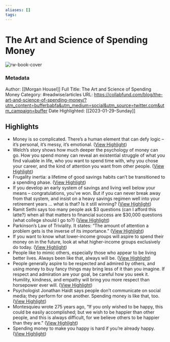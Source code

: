 ```yaml
---
aliases: []
tags:
---
```

# The Art and Science of Spending Money

![rw-book-cover](https://image.thum.io/get/noanimate/width/1200/viewportHeight/628/viewportWidth/1200/https://collabfund.com/blog/the-art-and-science-of-spending-money/?covershot)
### Metadata
Author: [[Morgan Housel]]
Full Title: The Art and Science of Spending Money
Category: #readwise/articles
URL: https://collabfund.com/blog/the-art-and-science-of-spending-money/?utm_content=bufferbabfa&utm_medium=social&utm_source=twitter.com&utm_campaign=buffer
Date Highlighted: [[2023-01-29-Sunday]]

## Highlights
- Money is so complicated. There’s a human element that can defy logic – it’s personal, it’s messy, it’s emotional. ([View Highlight](https://read.readwise.io/read/01gqxdparbgmv0qp7kan9hph3p))
- Welch’s story shows how much deeper the psychology of money can go. How you spend money can reveal an existential struggle of what you find valuable in life, who you want to spend time with, why you chose your career, and the kind of attention you want from other people. ([View Highlight](https://read.readwise.io/read/01gqxdq5a73wv94wzvgk31mew3))
- Frugality inertia: a lifetime of good savings habits can’t be transitioned to a spending phase. ([View Highlight](https://read.readwise.io/read/01gqxe8mrcrx0yp0dzcxy54nnh))
- If you develop an early system of savings and living well below your means – congratulations, you’ve won. But if you can never break away from that system, and insist on a heavy savings regimen well into your retirement years … what is that? Is it still winning? ([View Highlight](https://read.readwise.io/read/01gqxebeqetr90bmhpj66rymjd))
- Ramit Sethi says too many people ask $3 questions (can I afford this latte?) when all that matters to financial success are $30,000 questions (what college should I go to?) ([View Highlight](https://read.readwise.io/read/01gqxeq23x6e9txkhyccdqwmva))
- Parkinson’s Law of Triviality. It states: “The amount of attention a problem gets is the inverse of its importance.” ([View Highlight](https://read.readwise.io/read/01gqxen7qmvjgjyr3cxve88p1q))
- If you want to know what lower-income groups will aspire to spend their money on in the future, look at what higher-income groups exclusively do today. ([View Highlight](https://read.readwise.io/read/01gqxet7xrawywhrn8pay5khn7))
- People like to mimic others, especially those who appear to be living better lives. Always been like that, always will be. ([View Highlight](https://read.readwise.io/read/01gqxevshv2v96vts9vrvcfbbj))
- People generally aspire to be respected and admired by others, and using money to buy fancy things may bring less of it than you imagine. If respect and admiration are your goal, be careful how you seek it. Humility, kindness, and empathy will bring you more respect than horsepower ever will. ([View Highlight](https://read.readwise.io/read/01gqxf2x4h8av0rzn48bwzg7kb))
- Psychologist Jonathan Haidt says people don’t communicate on social media; they perform for one another. Spending money is like that, too. ([View Highlight](https://read.readwise.io/read/01gqxfgs1js1nq7ta6epyhpw3e))
- Montesquieu wrote 275 years ago, “If you only wished to be happy, this could be easily accomplished; but we wish to be happier than other people, and this is always difficult, for we believe others to be happier than they are.” ([View Highlight](https://read.readwise.io/read/01gqxfmztv5v58f724wzm8k0dn))
- Spending money to make you happy is hard if you’re already happy. ([View Highlight](https://read.readwise.io/read/01gqxfqgacc6sjj7p1aa8dc79f))
